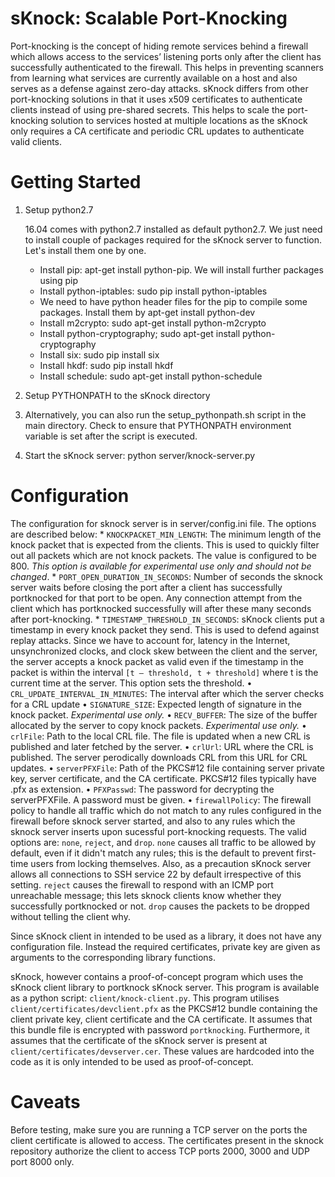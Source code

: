 # sKnock: Scalable Port-Knocking
Port-knocking is the concept of hiding remote services behind a firewall which allows access to the services’ listening ports only after the client has successfully authenticated to the firewall.
This helps in preventing scanners from learning what services are currently available on a host and also serves as a defense against zero-day attacks.
sKnock differs from other port-knocking solutions in that it uses x509 certificates to authenticate clients instead of using pre-shared secrets.
This helps to scale the port-knocking solution to services hosted at multiple locations as the sKnock only requires a CA certificate and periodic CRL updates to authenticate valid clients.

# Getting Started

1. Setup python2.7

   16.04 comes with python2.7 installed as default python2.7. We just need to install couple of packages required for the sKnock server to function. Let's install them one by one.
    * Install pip: apt-get install python-pip. We will install further packages using pip
    * Install python-iptables: sudo pip install python-iptables
    * We need to have python header files for the pip to compile some packages. Install them by apt-get install python-dev
    * Install m2crypto: sudo apt-get install python-m2crypto
    * Install python-cryptography; sudo apt-get install python-cryptography
    * Install six: sudo pip install six
    * Install hkdf: sudo pip install hkdf
    * Install schedule: sudo apt-get install python-schedule
2. Setup PYTHONPATH to the sKnock directory
3. Alternatively, you can also run the setup_pythonpath.sh script in the main directory. Check to ensure that PYTHONPATH environment variable is set after the script is executed.
4. Start the sKnock server: python server/knock-server.py

# Configuration
The configuration for sknock server is in server/config.ini file. The options are described below:
    * `KNOCKPACKET_MIN_LENGTH`: The minimum length of the knock packet that is expected from the clients. This is used to quickly filter out all packets which are not knock packets. The value is configured to be 800. *This option is available for experimental use only and should not be changed*.
    * `PORT_OPEN_DURATION_IN_SECONDS`: Number of seconds the sknock server waits before closing the port after a client has successfully portknocked for that port to be open. Any connection attempt from the client which has portknocked successfully will after these many seconds after port-knocking.
    * `TIMESTAMP_THRESHOLD_IN_SECONDS`: sKnock clients put a timestamp in every knock packet they send. This is used to defend against replay attacks. Since we have to account for, latency in the Internet, unsynchronized clocks, and clock skew between the client and the server, the server accepts a knock packet as valid even if the timestamp in the packet is within the interval `[t – threshold, t + threshold]` where t is the current time at the server. This option sets the threshold.
    • `CRL_UPDATE_INTERVAL_IN_MINUTES`: The interval after which the server checks for a CRL update
    • `SIGNATURE_SIZE`: Expected length of signature in the knock packet. *Experimental use only.*
    • `RECV_BUFFER`: The size of the buffer allocated by the server to copy knock packets. *Experimental use only.*
    • `crlFile`: Path to the local CRL file. The file is updated when a new CRL is published and later fetched by the server.
    • `crlUrl`: URL where the CRL is published. The server perodically downloads CRL from this URL for CRL updates.
    • `serverPFXFile`: Path of the PKCS#12 file containing server private key, server certificate, and the CA certificate. PKCS#12 files typically have .pfx as extension.
    • `PFXPasswd`: The password for decrypting the serverPFXFile. A password must be given.
    • `firewallPolicy`: The firewall policy to handle all traffic which do not match to any rules configured in the firewall before sknock server started, and also to any rules which the sknock server inserts upon sucessful port-knocking requests. The valid options are: `none`, `reject`, and `drop`.  `none` causes all traffic to be allowed by default, even if it didn't match any rules; this is the default to prevent first-time users from locking themselves. Also, as a precaution sKnock server allows all connections to SSH service 22 by default irrespective of this setting. `reject` causes the firewall to respond with an ICMP port unreachable message; this lets sknock clients know whether they successfully portknocked or not. `drop` causes the packets to be dropped without telling the client why.

Since sKnock client in intended to be used as a library, it does not have any configuration file. Instead the required certificates, private key are given as arguments to the corresponding library functions.

sKnock, however contains a proof-of-concept program which uses the sKnock client library to portknock sKnock server. This program is available as a python script: `client/knock-client.py`. This program utilises `client/certificates/devclient.pfx` as the PKCS#12 bundle containing the client private key, client certificate and the CA certificate. It assumes that this bundle file is encrypted with password `portknocking`. Furthermore, it assumes that the certificate of the sKnock server is present at `client/certificates/devserver.cer`. These values are hardcoded into the code as it is only intended to be used as proof-of-concept.

# Caveats

Before testing, make sure you are running a TCP server on the ports the client certificate is allowed to access. The certificates present in the sknock repository authorize the client to access TCP ports 2000, 3000 and UDP port 8000 only.

